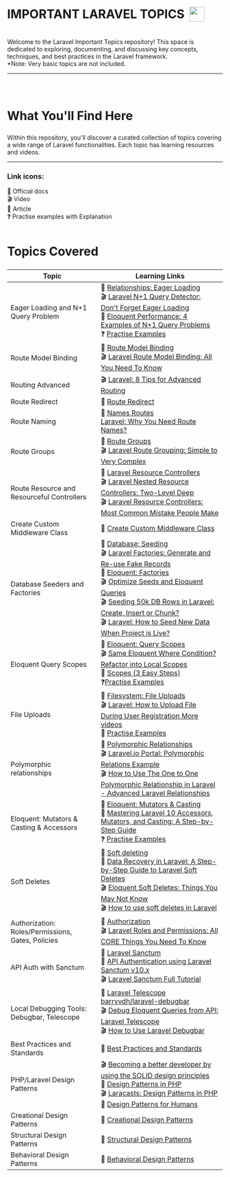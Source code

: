 <div style="display:flex; align-items: center">
  <h1 style="position:relative; top: -6px" > IMPORTANT LARAVEL TOPICS <img src="https://laravel.com/img/logomark.min.svg" width="35" style="position: relative; top: 8px; left:5px"/>
</h1>
</div>

Welcome to the Laravel Important Topics repository! This space is dedicated to exploring, documenting, and discussing key concepts, techniques, and best practices in the Laravel framework.
<br>
*Note: Very basic topics are not included.

---
<br>
<br>
<h1 style="position:relative; top: -6px" > 
What You'll Find Here
</h1>
Within this repository, you'll discover a curated collection of topics covering a wide range of Laravel functionalities. Each topic has learning resources and videos.

---

<h3>Link icons:</h3>
📖 Official docs
<br>
🎬 Video
<br>
📃 Article 
<br>
❓ Practise examples with Explanation

<br>
<br>
<h1 style="position:relative; top: -6px" > 
Topics Covered
</h1>

| Topic | Learning Links |
| ----- | ----- |
| Eager Loading and N+1 Query Problem |:book: [Relationships: Eager Loading](https://laravel.com/docs/eloquent-relationships#eager-loading) <br> :clapper: [Laravel N+1 Query Detector: Don't Forget Eager Loading](https://www.youtube.com/watch?v=MbN7BIcUnPA) <br> :page_facing_up: [Eloquent Performance: 4 Examples of N+1 Query Problems](https://laravel-news.com/laravel-n1-query-problems#content-what-is-the-n1-query-problem) <br> :question: [Practise Examples](/practise_eager_loading_n1_problem/README.md)
Route Model Binding | :book: [Route Model Binding](https://laravel.com/docs/11.x/routing#route-model-binding) <br> :clapper: [ Laravel Route Model Binding: All You Need To Know](https://www.youtube.com/watch?v=6dEfxGLgevM) 
Routing Advanced | :clapper: [Laravel: 8 Tips for Advanced Routing](https://www.youtube.com/watch?v=_BIhuX8owTo)
Route Redirect | :book: [Route Redirect](https://laravel.com/docs/11.x/routing#redirect-routes)
Route Naming | :book: [Names Routes](https://laravel.com/docs/11.x/routing#named-routes) <br> [Laravel: Why You Need Route Names?](https://www.youtube.com/watch?v=7lalb6HtR1c)
Route Groups | :book: [Route Groups](https://laravel.com/docs/11.x/routing#route-groups) <br> :clapper: [ Laravel Route Grouping: Simple to Very Complex](https://www.youtube.com/watch?v=I6kyfSmPhn8)
Route Resource and Resourceful Controllers | :book: [ Laravel Resource Controllers](https://laravel.com/docs/11.x/controllers#resource-controllers) <br> :clapper: [Laravel Nested Resource Controllers: Two-Level Deep](https://www.youtube.com/watch?v=9R_9Xe3Fgnw) <br> :clapper: [Laravel Resource Controllers: Most Common Mistake People Make](https://www.youtube.com/watch?v=exIfecOZd2E)
Create Custom Middleware Class | :book: [Create Custom Middleware Class](https://laravel.com/docs/11.x/middleware#defining-middleware)
Database Seeders and Factories | :book: [Database: Seeding](https://laravel.com/docs/11.x/seeding) <br> :clapper: [Laravel Factories: Generate and Re-use Fake Records](https://www.youtube.com/watch?v=MHBDUJ51Pqs) <br> :book: [Eloquent: Factories](https://laravel.com/docs/11.x/eloquent-factories#defining-model-factories) <br> :clapper: [Optimize Seeds and Eloquent Queries](https://www.youtube.com/watch?v=pJe1OUDCOmY) <br> :clapper: [Seeding 50k DB Rows in Laravel: Create, Insert or Chunk?](https://www.youtube.com/watch?v=sAjLREMr-9k) <br> :clapper: [Laravel: How to Seed New Data When Project is Live?](https://www.youtube.com/watch?v=2wZo54IjtKU)
Eloquent Query Scopes | :book: [Eloquent: Query Scopes](https://laravel.com/docs/11.x/eloquent#query-scopes) <br> :clapper: [Same Eloquent Where Condition? Refactor into Local Scopes](https://www.youtube.com/watch?v=90xGUIuZsHE) <br> :page_facing_up: [Scopes (3 Easy Steps)](https://dev.to/dalelantowork/laravel-8-scopes-26k3) <br> :question:[Practise Examples](/practise_query_scopes/README.md)
File Uploads | :book: [Filesystem: File Uploads](https://laravel.com/docs/11.x/filesystem#file-uploads) <br> :clapper: [Laravel: How to Upload File During User Registration More videos](https://www.youtube.com/watch?v=xyQT2pnv_4E) <br>     :page_facing_up: [Practise Examples](/file_upload/README.md)
Polymorphic relationships | :book: [Polymorphic Relationships](https://laravel.com/docs/11.x/eloquent-relationships#polymorphic-relationships) <br> :clapper: [Laravel.io Portal: Polymorphic Relations Example](https://www.youtube.com/watch?v=EjJaNGW7vAg) <br> :clapper: [How to Use The One to One Polymorphic Relationship in Laravel - Advanced Laravel Relationships](https://www.youtube.com/watch?v=Ggfy4lqF-bc)
Eloquent: Mutators & Casting & Accessors  | :book: [Eloquent: Mutators & Casting](https://laravel.com/docs/11.x/eloquent-mutators#defining-an-accessor) <br> :page_facing_up: [Mastering Laravel 10 Accessors, Mutators, and Casting: A Step-by-Step Guide](https://arjunamrutiya.medium.com/mastering-laravel-accessors-mutators-and-casting-a-step-by-step-guide-94333d9a877f) <br> :question: [Practise Examples](/mutators_casting_accessors/README.md)
Soft Deletes | :book: [Soft deleting](https://laravel.com/docs/11.x/eloquent#soft-deleting) <br> :page_facing_up: [Data Recovery in Laravel: A Step-by-Step Guide to Laravel Soft Deletes](https://medium.com/@prevailexcellent/data-recovery-in-laravel-a-step-by-step-guide-to-laravel-soft-deletes-8c3e0567762e) <br> :clapper: [Eloquent Soft Deletes: Things You May Not Know](https://www.youtube.com/watch?v=ffAt9Np-zEM) <br> :clapper: [How to use soft deletes in Laravel](https://www.youtube.com/watch?v=Hsf_C6JcDKo)
Authorization: Roles/Permissions, Gates, Policies | :book: [Authorization](https://laravel.com/docs/11.x/authorization) <br> :clapper: [Laravel Roles and Permissions: All CORE Things You Need To Know](https://www.youtube.com/watch?v=kZOgH3-0Bko)
API Auth with Sanctum | :book: [Laravel Sanctum](https://laravel.com/docs/11.x/sanctum#api-token-authentication) <br> :page_facing_up: [API Authentication using Laravel Sanctum v10.x](https://medium.com/@abdelra7manabdullah/api-authentication-using-laravel-sanctum-v10-x-21dfe130cda) <br> :clapper: [Laravel Sanctum Full Tutorial](https://www.youtube.com/watch?v=TzAJfjCn7Ks)
Local Debugging Tools: Debugbar, Telescope | :book: [Laravel Telescope](https://laravel.com/docs/11.x/telescope) <br> [barryvdh/laravel-debugbar](https://github.com/barryvdh/laravel-debugbar) <br> :clapper: [Debug Eloquent Queries from API: Laravel Telescope](https://www.youtube.com/watch?v=SR3RzIfeozI) <br> :clapper: [How to Use Laravel Debugbar](https://www.youtube.com/watch?v=DCoYynZ45Ws&t=125s)
Best Practices and Standards | :page_facing_up: [Best Practices and Standards](https://github.com/alexeymezenin/laravel-best-practices)
PHP/Laravel Design Patterns | :clapper: [Becoming a better developer by using the SOLID design principles](https://www.youtube.com/watch?v=rtmFCcjEgEw) <br> :page_facing_up: [Design Patterns in PHP](https://refactoring.guru/design-patterns/php) <br> :clapper: [Laracasts: Design Patterns in PHP](https://laracasts.com/series/design-patterns-in-php) <br> :page_facing_up: [ Design Patterns for Humans](https://github.com/kamranahmedse/design-patterns-for-humans)
Creational Design Patterns | :page_facing_up: [Creational Design Patterns](https://refactoring.guru/design-patterns/creational-patterns)
Structural Design Patterns | :page_facing_up: [Structural Design Patterns](https://refactoring.guru/design-patterns/structural-patterns) 
Behavioral Design Patterns | :page_facing_up:  [Behavioral Design Patterns](https://refactoring.guru/design-patterns/behavioral-patterns)